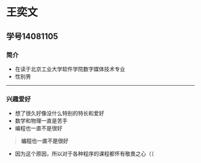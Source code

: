 # 王奕文
## 学号14081105
### 简介
* 在读于北京工业大学软件学院数字媒体技术专业
* 性别男

***

### 兴趣爱好
* 想了很久好像没什么特别的特长和爱好
* 数学和物理一直是苦手
* 编程也一直不是很好

> **编程也一直不是很好**

* 因为这个原因，所以对于各种程序的课程都怀有敬畏之心（（
